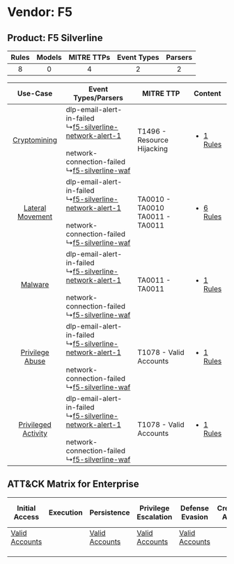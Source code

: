 Vendor: F5
==========
Product: F5 Silverline
----------------------
| Rules | Models | MITRE TTPs | Event Types | Parsers |
|:-----:|:------:|:----------:|:-----------:|:-------:|
|   8   |   0    |     4      |      2      |    2    |

|    Use-Case    | Event Types/Parsers    | MITRE TTP    | Content    |
|:----:| ---- | ---- | ---- |
|        [Cryptomining](../../../UseCases/uc_cryptomining.md)        |  dlp-email-alert-in-failed<br> ↳[f5-silverline-network-alert-1](Ps/pC_f5silverlinenetworkalert1.md)<br><br> network-connection-failed<br> ↳[f5-silverline-waf](Ps/pC_f5silverlinewaf.md)<br> | T1496 - Resource Hijacking<br>         | [<ul><li>1 Rules</li></ul>](RM/r_m_f5_f5_silverline_Cryptomining.md)        |
|    [Lateral Movement](../../../UseCases/uc_lateral_movement.md)    |  dlp-email-alert-in-failed<br> ↳[f5-silverline-network-alert-1](Ps/pC_f5silverlinenetworkalert1.md)<br><br> network-connection-failed<br> ↳[f5-silverline-waf](Ps/pC_f5silverlinewaf.md)<br> | TA0010 - TA0010<br>TA0011 - TA0011<br> | [<ul><li>6 Rules</li></ul>](RM/r_m_f5_f5_silverline_Lateral_Movement.md)    |
|    [Malware](../../../UseCases/uc_malware.md)    |  dlp-email-alert-in-failed<br> ↳[f5-silverline-network-alert-1](Ps/pC_f5silverlinenetworkalert1.md)<br><br> network-connection-failed<br> ↳[f5-silverline-waf](Ps/pC_f5silverlinewaf.md)<br> | TA0011 - TA0011<br>    | [<ul><li>1 Rules</li></ul>](RM/r_m_f5_f5_silverline_Malware.md)    |
|     [Privilege Abuse](../../../UseCases/uc_privilege_abuse.md)     |  dlp-email-alert-in-failed<br> ↳[f5-silverline-network-alert-1](Ps/pC_f5silverlinenetworkalert1.md)<br><br> network-connection-failed<br> ↳[f5-silverline-waf](Ps/pC_f5silverlinewaf.md)<br> | T1078 - Valid Accounts<br>    | [<ul><li>1 Rules</li></ul>](RM/r_m_f5_f5_silverline_Privilege_Abuse.md)     |
| [Privileged Activity](../../../UseCases/uc_privileged_activity.md) |  dlp-email-alert-in-failed<br> ↳[f5-silverline-network-alert-1](Ps/pC_f5silverlinenetworkalert1.md)<br><br> network-connection-failed<br> ↳[f5-silverline-waf](Ps/pC_f5silverlinewaf.md)<br> | T1078 - Valid Accounts<br>    | [<ul><li>1 Rules</li></ul>](RM/r_m_f5_f5_silverline_Privileged_Activity.md) |

ATT&CK Matrix for Enterprise
----------------------------
| Initial Access                                                      | Execution | Persistence                                                         | Privilege Escalation                                                | Defense Evasion                                                     | Credential Access | Discovery | Lateral Movement | Collection | Command and Control | Exfiltration | Impact                                                                  |
| ------------------------------------------------------------------- | --------- | ------------------------------------------------------------------- | ------------------------------------------------------------------- | ------------------------------------------------------------------- | ----------------- | --------- | ---------------- | ---------- | ------------------- | ------------ | ----------------------------------------------------------------------- |
| [Valid Accounts](https://attack.mitre.org/techniques/T1078)<br><br> |           | [Valid Accounts](https://attack.mitre.org/techniques/T1078)<br><br> | [Valid Accounts](https://attack.mitre.org/techniques/T1078)<br><br> | [Valid Accounts](https://attack.mitre.org/techniques/T1078)<br><br> |                   |           |                  |            |                     |              | [Resource Hijacking](https://attack.mitre.org/techniques/T1496)<br><br> |